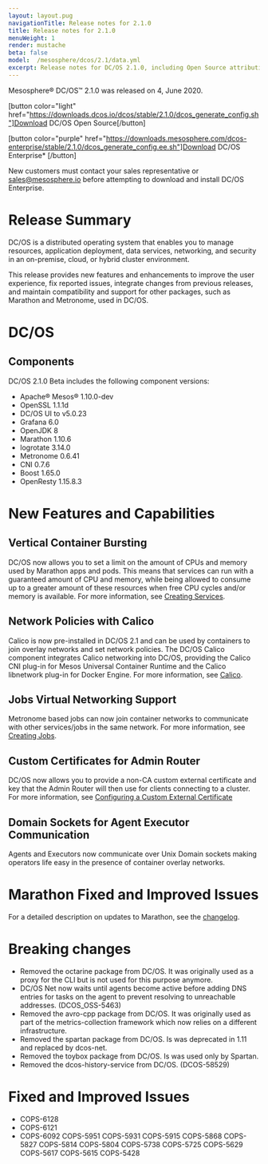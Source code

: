 ```yaml
---
layout: layout.pug
navigationTitle: Release notes for 2.1.0
title: Release notes for 2.1.0
menuWeight: 1
render: mustache
beta: false
model:  /mesosphere/dcos/2.1/data.yml
excerpt: Release notes for DC/OS 2.1.0, including Open Source attribution, and version policy.
---
```

Mesosphere&reg; DC/OS&trade; 2.1.0 was released on 4, June 2020.

[button color="light" href="https://downloads.dcos.io/dcos/stable/2.1.0/dcos_generate_config.sh"]Download DC/OS Open Source[/button]

[button color="purple" href="https://downloads.mesosphere.com/dcos-enterprise/stable/2.1.0/dcos_generate_config.ee.sh"]Download DC/OS Enterprise* [/button]

New customers must contact your sales representative or <a href="mailto:sales@mesosphere.io">sales@mesosphere.io</a> before attempting to download and install DC/OS Enterprise.

# Release Summary
DC/OS is a distributed operating system that enables you to manage resources, application deployment, data services, networking, and security in an on-premise, cloud, or hybrid cluster environment.

This release provides new features and enhancements to improve the user experience, fix reported issues, integrate changes from previous releases, and maintain compatibility and support for other packages, such as Marathon and Metronome, used in DC/OS.

# DC/OS 

## Components

DC/OS 2.1.0 Beta includes the following component versions:

- Apache&reg; Mesos&reg; 1.10.0-dev
- OpenSSL 1.1.1d
- DC/OS UI to v5.0.23
- Grafana 6.0
- OpenJDK 8
- Marathon 1.10.6
- logrotate 3.14.0
- Metronome 0.6.41
- CNI 0.7.6 
- Boost 1.65.0 
- OpenResty 1.15.8.3

# New Features and Capabilities 

## Vertical Container Bursting
DC/OS now allows you to set a limit on the amount of CPUs and memory used by Marathon apps and pods. This means that services can run with a guaranteed amount of CPU and memory, while being allowed to consume up to a greater amount of these resources when free CPU cycles and/or memory is available. For more information, see [Creating Services](/mesosphere/dcos/2.1/deploying-services/creating-services/).

## Network Policies with Calico
Calico is now pre-installed in DC/OS 2.1 and can be used by containers to join overlay networks and set network policies. The DC/OS Calico component integrates Calico networking into DC/OS, providing the Calico CNI plug-in for Mesos Universal Container Runtime and the Calico libnetwork plug-in for Docker Engine. For more information, see [Calico](/mesosphere/dcos/2.1/networking/SDN/calico).

## Jobs Virtual Networking Support
Metronome based jobs can now join container networks to communicate with other services/jobs in the same network. For more information, see [Creating Jobs](/mesosphere/dcos/2.1/deploying-jobs/quickstart/).

## Custom Certificates for Admin Router
DC/OS now allows you to provide a non-CA custom external certificate and key that the Admin Router will then use for clients connecting to a cluster. For more information, see [Configuring a Custom External Certificate](/mesosphere/dcos/2.1/security/ent/tls-ssl/ar-custom/)

## Domain Sockets for Agent Executor Communication
Agents and Executors now communicate over Unix Domain sockets making operators life easy in the presence of container overlay networks.

# Marathon Fixed and Improved Issues
For a detailed description on updates to Marathon, see the [changelog](https://github.com/mesosphere/marathon/blob/master/changelog.md).

# Breaking changes
- Removed the octarine package from DC/OS. It was originally used as a proxy for the CLI but is not used for this purpose anymore.
- DC/OS Net now waits until agents become active before adding DNS entries for tasks on the agent to prevent resolving to unreachable addresses. (DCOS_OSS-5463)
- Removed the avro-cpp package from DC/OS. It was originally used as part of the metrics-collection framework which now relies on a different infrastructure.
- Removed the spartan package from DC/OS. Is was deprecated in 1.11 and replaced by dcos-net.
- Removed the toybox package from DC/OS. Is was used only by Spartan.
- Removed the dcos-history-service from DC/OS. (DCOS-58529)

# Fixed and Improved Issues
- COPS-6128
- COPS-6121
- COPS-6092
COPS-5951
COPS-5931
COPS-5915
COPS-5868
COPS-5827
COPS-5814
COPS-5804
COPS-5738
COPS-5725
COPS-5629
COPS-5617
COPS-5615
COPS-5428
